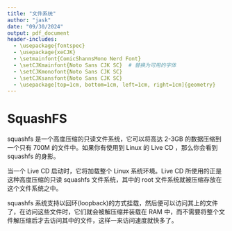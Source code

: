 ```yaml
---
title: "文件系统"
author: "jask"
date: "09/30/2024"
output: pdf_document
header-includes:
  - \usepackage{fontspec}
  - \usepackage{xeCJK}
  - \setmainfont{ComicShannsMono Nerd Font}
  - \setCJKmainfont{Noto Sans CJK SC}  # 替换为可用的字体
  - \setCJKmonofont{Noto Sans CJK SC}
  - \setCJKsansfont{Noto Sans CJK SC}
  - \usepackage[top=1cm, bottom=1cm, left=1cm, right=1cm]{geometry}
---
```


# SquashFS 

squashfs 是一个高度压缩的只读文件系统，它可以将高达 2-3GB 的数据压缩到一个只有 700M 的文件中。如果你有使用到 Linux 的 Live CD ，那么你会看到 squashfs 的身影。

当一个 Live CD 启动时，它将加载整个 Linux 系统环境。Live CD 所使用的正是这种高度压缩的只读 squashfs 文件系统，其中的 root 文件系统就被压缩存放在这个文件系统之中。

squashfs 系统支持以回环(loopback)的方式挂载，然后便可以访问其上的文件了，在访问这些文件时，它们就会被解压缩并装载在 RAM 中，而不需要将整个文件解压缩后才去访问其中的文件，这样一来访问速度就快多了。

